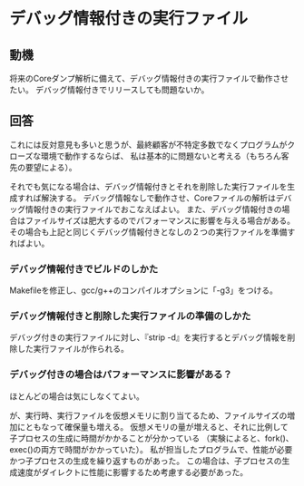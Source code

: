 # デバッグ情報付きの実行ファイル

## 動機
将来のCoreダンプ解析に備えて、デバッグ情報付きの実行ファイルで動作させたい。
デバッグ情報付きでリリースしても問題ないか。

## 回答
これには反対意見も多いと思うが、最終顧客が不特定多数でなくプログラムがクローズな環境で動作するならば、
私は基本的に問題ないと考える（もちろん客先の要望による）。

それでも気になる場合は、デバッグ情報付きとそれを削除した実行ファイルを生成すれば解決する。
デバッグ情報なしで動作させ、Coreファイルの解析はデバッグ情報付きの実行ファイルでおこなえばよい。
また、デバッグ情報付きの場合はファイルサイズは肥大するのでパフォーマンスに影響を与える場合がある。その場合も上記と同じくデバッグ情報付きとなしの２つの実行ファイルを準備すればよい。

### デバッグ情報付きでビルドのしかた
Makefileを修正し、gcc/g++のコンパイルオプションに「-g3」をつける。

### デバッグ情報付きと削除した実行ファイルの準備のしかた
デバッグ付きの実行ファイルに対し、『strip -d』を実行するとデバッグ情報を削除した実行ファイルが作られる。

### デバッグ付きの場合はパフォーマンスに影響がある？
ほとんどの場合は気にしなくてよい。

が、実行時、実行ファイルを仮想メモリに割り当てるため、ファイルサイズの増加にともなって確保量も増える。
仮想メモリの量が増えると、それに比例して子プロセスの生成に時間がかかることが分かっている
（実験によると、fork()、exec()の両方で時間がかかっていた）。
私が担当したプログラムで、性能が必要かつ子プロセスの生成を繰り返すものがあった。
この場合は、子プロセスの生成速度がダイレクトに性能に影響するため考慮する必要があった。


